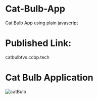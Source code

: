 # Cat-Bulb-App
Cat Bulb App using plain javascript

# Published Link:
catbulbtvs.ccbp.tech

# Cat Bulb Application
![catBulb](https://github.com/peninsula101/Cat-Bulb-App/assets/108569220/26608e51-8b36-4900-b3d2-75c8092059f7)
